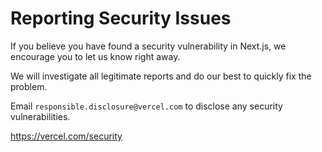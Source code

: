 # Reporting Security Issues

If you believe you have found a security vulnerability in Next.js, we encourage you to let us know right away.

We will investigate all legitimate reports and do our best to quickly fix the problem.

Email `responsible.disclosure@vercel.com` to disclose any security vulnerabilities.

https://vercel.com/security
